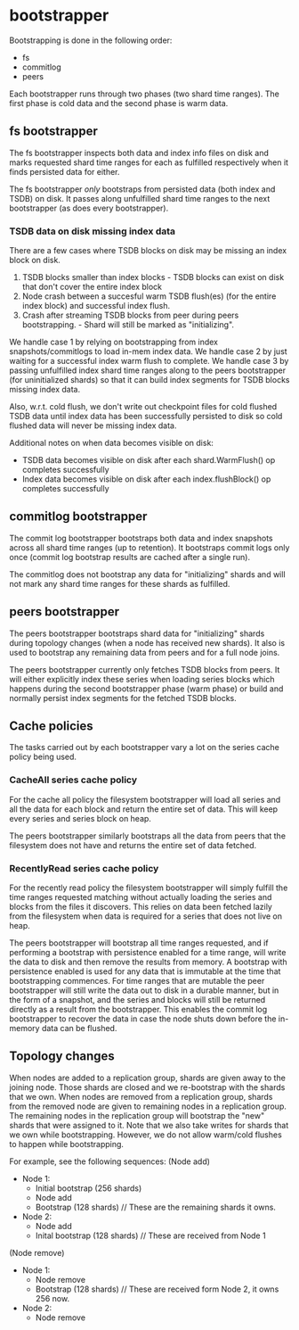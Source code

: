 # bootstrapper

Bootstrapping is done in the following order:
  - fs
  - commitlog
  - peers

Each bootstrapper runs through two phases (two shard time ranges). The first phase is cold data and the second phase is warm data.

## fs bootstrapper

The fs bootstrapper inspects both data and index info files on disk and marks requested shard time ranges
for each as fulfilled respectively when it finds persisted data for either.

The fs bootstrapper *only* bootstraps from persisted data (both index and TSDB) on disk. It passes along unfulfilled
shard time ranges to the next bootstrapper (as does every bootstrapper).

### TSDB data on disk missing index data

There are a few cases where TSDB blocks on disk may be missing an index block on disk.
  1. TSDB blocks smaller than index blocks
    - TSDB blocks can exist on disk that don't cover the entire index block
  2. Node crash between a succesful warm TSDB flush(es) (for the entire index block)
     and successful index flush.
  3. Crash after streaming TSDB blocks from peer during peers bootstrapping.
    - Shard will still be marked as "initializing".

We handle case 1 by relying on bootstrapping from index snapshots/commitlogs to load in-mem index data.
We handle case 2 by just waiting for a successful index warm flush to complete.
We handle case 3 by passing unfulfilled index shard time ranges along to the peers bootstrapper (for uninitialized shards) so that it can build index segments for TSDB blocks missing index data.

Also, w.r.t. cold flush, we don't write out checkpoint files for cold flushed TSDB data until
index data has been successfully persisted to disk so cold flushed data will never be missing index data.

Additional notes on when data becomes visible on disk:
  - TSDB data becomes visible on disk after each shard.WarmFlush() op completes successfully
  - Index data becomes visible on disk after each index.flushBlock() op completes successfully

## commitlog bootstrapper

The commit log bootstrapper bootstraps both data and index snapshots across all shard time ranges (up to retention).
It bootstraps commit logs only once (commit log bootstrap results are cached after a single run).

The commitlog does not bootstrap any data for "initializing" shards and will not mark any shard time ranges for these shards as fulfilled.

## peers bootstrapper

The peers bootstrapper bootstraps shard data for "initializing" shards during topology changes (when a node has received new shards).
It also is used to bootstrap any remaining data from peers and for a full node joins.

The peers bootstrapper currently only fetches TSDB blocks from peers. It will either explicitly index these series when loading
series blocks which happens during the second bootstrapper phase (warm phase) or build and normally persist index segments for
the fetched TSDB blocks.

## Cache policies

The tasks carried out by each bootstrapper vary a lot on the series cache policy being used.

### CacheAll series cache policy

For the cache all policy the filesystem bootstrapper will load all series and all the data for each block and return the entire set of data. This will keep every series and series block on heap.

The peers bootstrapper similarly bootstraps all the data from peers that the filesystem does not have and returns the entire set of data fetched.

### RecentlyRead series cache policy

For the recently read policy the filesystem bootstrapper will simply fulfill the time ranges requested matching without actually loading the series and blocks from the files it discovers.  This relies on data been fetched lazily from the filesystem when data is required for a series that does not live on heap.

The peers bootstrapper will bootstrap all time ranges requested, and if performing a bootstrap with persistence enabled for a time range, will write the data to disk and then remove the results from memory. A bootstrap with persistence enabled is used for any data that is immutable at the time that bootstrapping commences. For time ranges that are mutable the peer bootstrapper will still write the data out to disk in a durable manner, but in the form of a snapshot, and the series and blocks will still be returned directly as a result from the bootstrapper. This enables the commit log bootstrapper to recover the data in case the node shuts down before the in-memory data can be flushed.

## Topology changes

When nodes are added to a replication group, shards are given away to the joining node. Those shards are closed and we re-bootstrap with the shards that we own.
When nodes are removed from a replication group, shards from the removed node are given to remaining nodes in a replication group. The remaining nodes in the replication group will bootstrap the "new" shards that were assigned to it.
Note that we also take writes for shards that we own while bootstrapping. However, we do not allow warm/cold flushes to happen while bootstrapping.

For example, see the following sequences:
(Node add)
- Node 1:
    - Initial bootstrap (256 shards)
    - Node add
    - Bootstrap (128 shards) // These are the remaining shards it owns.
- Node 2:
    - Node add
    - Inital bootstrap (128 shards) // These are received from Node 1

(Node remove)
- Node 1:
    - Node remove
    - Bootstrap (128 shards) // These are received form Node 2, it owns 256 now.
- Node 2:
    - Node remove
